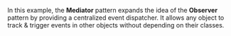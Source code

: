 In this example, the **Mediator** pattern expands the idea of the **Observer** pattern by providing a centralized event dispatcher. It allows any object to track & trigger events in other objects without depending on their classes.
